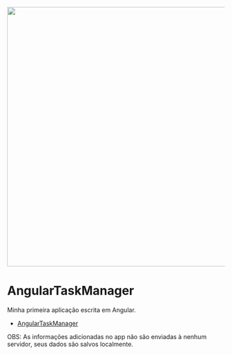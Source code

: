 <p align="center">
  <img src="https://raw.githubusercontent.com/jeffersoncbd/todoapp-course-react-redux/master/angular-task-manager.png" width="600">
</p>

# AngularTaskManager

Minha primeira aplicação escrita em Angular.

- [AngularTaskManager](https://angular-task-manager-jeffersoncbd.vercel.app/)

OBS: As informações adicionadas no app não são enviadas à nenhum servidor, seus dados são salvos localmente.

